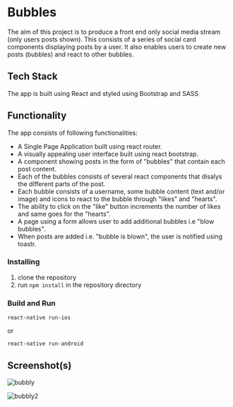 # Bubbles

The aim of this project is to produce a front end only social media stream (only users posts shown). This consists of a series of social card components displaying posts by a user. It also enables users to create new posts (bubbles) and react to other bubbles.

## Tech Stack
The app is built using React and styled using Bootstrap and SASS

## Functionality

The app consists of following functionalities:
- A Single Page Application built using react router. 
- A visually appealing user interface built using react bootstrap.
- A  component showing posts in the form of "bubbles" that contain each post content.
- Each of the bubbles consists of several react components that disalys the different parts of the post.
- Each bubble consists of a username, some bubble content (text and/or image) and icons to react to the bubble through "likes" and "hearts".
- The ability to click on the "like" button increments the number of likes and same goes for the "hearts".
- A page using a form allows user to add additional bubbles i.e "blow bubbles". 
- When posts are added i.e. "bubble is blown", the user is notified using toastr.

### Installing

1.  clone the repository
2.  run `npm install` in the repository directory

### Build and Run

`react-native run-ios`

or

`react-native run-android`

## Screenshot(s)

![bubbly](https://user-images.githubusercontent.com/40723510/102897563-1c765b80-4460-11eb-8083-b3e00662d557.png)

![bubbly2](https://user-images.githubusercontent.com/40723510/102897605-32841c00-4460-11eb-966b-223dbd416ae5.png)

